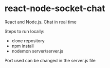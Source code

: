 # react-node-socket-chat
React and Node.js. Chat in real time

Steps to run locally:
- clone repository
- npm install
- nodemon server/server.js

Port used can be changed in the server.js file
